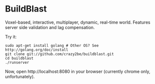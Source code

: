 BuildBlast
======

Voxel-based, interactive, multiplayer, dynamic, real-time world. Features server side validation and lag compensation.

Try it:

	sudo apt-get install golang # Other OS? See http://golang.org/doc/install
	git clone git://github.com/crazy2be/buildblast.git
	cd buildblast
	./runserver

Now, open http://localhost:8080 in your browser (currently chrome only, unfortunately).
